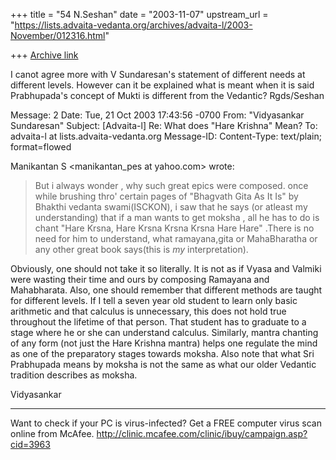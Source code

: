 +++
title = "54 N.Seshan"
date = "2003-11-07"
upstream_url = "https://lists.advaita-vedanta.org/archives/advaita-l/2003-November/012316.html"

+++
[Archive link](https://lists.advaita-vedanta.org/archives/advaita-l/2003-November/012316.html)

I canot agree more with V Sundaresan's statement of different needs at
different levels.
However can it be explained what is meant when it is said Prabhupada's
concept of Mukti
is different from the Vedantic?
Rgds/Seshan

Message: 2
Date: Tue, 21 Oct 2003 17:43:56 -0700
From: "Vidyasankar Sundaresan" <svidyasankar at hotmail.com>
Subject: [Advaita-l] Re: What does "Hare Krishna" Mean?
To: advaita-l at lists.advaita-vedanta.org
Message-ID: <Law15-F892ApGnQFWOf00020611 at hotmail.com>
Content-Type: text/plain; format=flowed

Manikantan S <manikantan_pes at yahoo.com> wrote:

>But i always wonder , why such great epics were
>composed. once while brushing thro' certain pages of
>"Bhagvath Gita As It Is" by Bhakthi vedanta
>swami(ISCKON), i saw that he says (or atleast my
>understanding) that if a man wants to get moksha , all
>he has to do is chant "Hare Krsna, Hare Krsna Krsna
>Krsna Hare Hare" .There is no need for him to
>understand, what ramayana,gita or MahaBharatha or any
>other great book  says(this is *my* interpretation).

Obviously, one should not take it so literally. It is not as if Vyasa and
Valmiki were wasting their time and ours by composing Ramayana and
Mahabharata. Also, one should remember that different methods are taught for
different levels. If I tell a seven year old student to learn only basic
arithmetic and that calculus is unnecessary, this does not hold true
throughout the lifetime of that person. That student has to graduate to a
stage where he or she can understand calculus. Similarly, mantra chanting of
any form (not just the Hare Krishna mantra) helps one regulate the mind as
one of the preparatory stages towards moksha. Also note that what Sri
Prabhupada means by moksha is not the same as what our older Vedantic
tradition describes as moksha.

Vidyasankar

_________________________________________________________________
Want to check if your PC is virus-infected?  Get a FREE computer virus scan
online from McAfee.
http://clinic.mcafee.com/clinic/ibuy/campaign.asp?cid=3963





